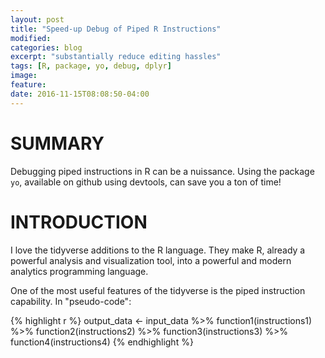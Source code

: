 ```yaml
---
layout: post
title: "Speed-up Debug of Piped R Instructions"
modified: 
categories: blog
excerpt: "substantially reduce editing hassles"
tags: [R, package, yo, debug, dplyr]
image:
feature:
date: 2016-11-15T08:08:50-04:00
---
```


# SUMMARY   
Debugging piped instructions in R can be a nuissance. Using the package `yo`, available on github using devtools, can save you a ton of time!

# INTRODUCTION   

I love the tidyverse additions to the R language. They make R, already a powerful analysis and visualization tool, into a powerful and modern analytics programming language.  

One of the most useful features of the tidyverse is the piped instruction capability. In "pseudo-code":

{% highlight r %}
output_data <- input_data %>% 
        function1(instructions1) %>% 
        function2(instructions2) %>% 
        function3(instructions3) %>%
        function4(instructions4)
{% endhighlight %}




